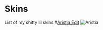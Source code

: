 # Skins
List of my shitty lil skins
#[Aristia Edit](https://genericskrub.s-ul.eu/T4iVZX6A)
![Aristia](https://genericskrub.s-ul.eu/U5aHUYkq)
